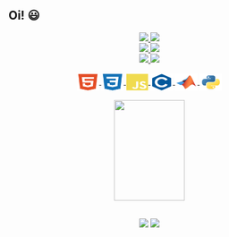 ## Oi! 😃
<div align="center">
  <a href="https://github.com/vitorhonna">
  <img height="160em" src="https://github-readme-stats.vercel.app/api?username=vitorhonna&show_icons=true&theme=radical&include_all_commits=true&count_private=true">
  <img height="160em" src="https://github-readme-stats.vercel.app/api/top-langs/?username=vitorhonna&layout=compact&theme=radical">
</div>

<div align="center">
  <a href="https://github.com/vitorhonna">
  <img height="180em" src="https://github-readme-stats.vercel.app/api?username=vitorhonna&show_icons=true&theme=dracula&include_all_commits=true&count_private=true"/>
  <img height="180em" src="https://github-readme-stats.vercel.app/api/top-langs/?username=vitorhonna&layout=compact&langs_count=7&theme=dracula"/>
</div>

 <div align="center">
  <a href="https://github.com/vitorhonna">
  <img height="160em" src="https://github-readme-stats.vercel.app/api?username=vitorhonna&show_icons=true&theme=dark&include_all_commits=true&count_private=true"/>
  <img height="160em" src="https://github-readme-stats.vercel.app/api/top-langs/?username=vitorhonna&layout=compact&langs_count=16&theme=dark"/>
</div>

<div style="display: inline_block" align="center"><br>
  <img align="center" alt="HTML" height="30" width="40" src="https://github.com/devicons/devicon/blob/master/icons/html5/html5-plain.svg">
  <img align="center" alt="CSS" height="30" width="40" src="https://github.com/devicons/devicon/blob/master/icons/css3/css3-plain.svg">
  <img align="center" alt="JS" height="30" width="40" src="https://github.com/devicons/devicon/blob/master/icons/javascript/javascript-plain.svg">
  <img align="center" alt="C" height="30" width="40" src="https://github.com/devicons/devicon/blob/master/icons/c/c-plain.svg">
  <img align="center" alt="MATLAB" height="30" width="40" src="https://github.com/devicons/devicon/blob/master/icons/matlab/matlab-original.svg">
  <img align="center" alt="Python" height="30" width="40" src="https://github.com/devicons/devicon/blob/master/icons/python/python-original.svg">
  <!-- <img align="center" alt="React" height="30" width="40" src="https://raw.githubusercontent.com/devicons/devicon/master/icons/react/react-original.svg"> -->
  <!-- <img align="center" alt="Node" height="30" width="40" src="https://github.com/devicons/devicon/blob/master/icons/nodejs/nodejs-original.svg"> -->
</div>
<br>
<div align="center">
  <img width="50%" height="180em" src="https://github-readme-stats.vercel.app/api/wakatime?username=vitorhonna&theme=radical">
</div>

##

<div align="center"> 
  <a href = "mailto:vitorhonna@gmail.com"><img src="https://img.shields.io/badge/Gmail-D14836?style=for-the-badge&logo=gmail&logoColor=white" target="_blank"></a>
  <a href="https://www.linkedin.com/in/vitorhonna/" target="_blank"><img src="https://img.shields.io/badge/-LinkedIn-%230077B5?style=for-the-badge&logo=linkedin&logoColor=white" target="_blank"></a>
</div>
